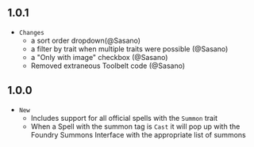 ## 1.0.1
- `Changes`
  - a sort order dropdown(@Sasano)
  - a filter by trait when multiple traits were possible (@Sasano)
  - a "Only with image" checkbox (@Sasano)
  - Removed extraneous Toolbelt code (@Sasano)

## 1.0.0

- `New`
  - Includes support for all official spells with the `Summon` trait
  - When a Spell with the summon tag is `Cast` it will pop up with the Foundry Summons Interface with the appropriate list of summons
